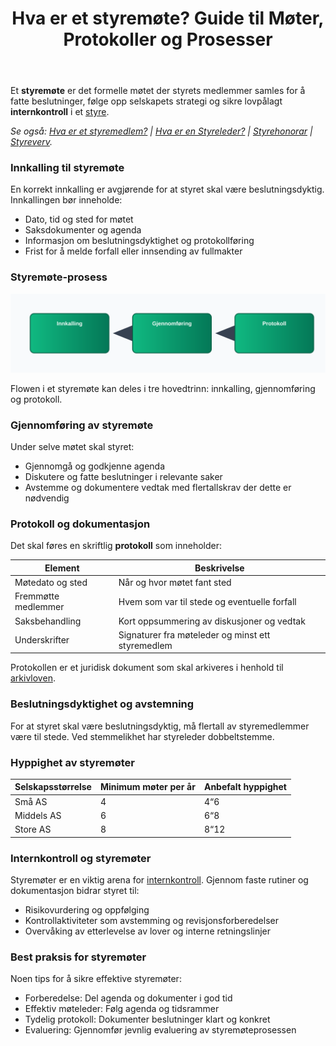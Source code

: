 ﻿---
title: "Hva er et styremøte? Guide til Møter, Protokoller og Prosesser"
seoTitle: "Hva er et styremøte? Guide til Møter, Protokoller og Prosesser"
description: 'Et **styremøte** er det formelle møtet der styrets medlemmer samles for å fatte beslutninger, følge opp selskapets strategi og sikre lovpålagt **internkont...'
summary: 'Hva er et styremøte? Oversikt over innkalling, gjennomføring, protokoll og beslutningsregler, samt beste praksis for effektivt styrearbeid.'
---

Et **styremøte** er det formelle møtet der styrets medlemmer samles for å fatte beslutninger, følge opp selskapets strategi og sikre lovpålagt **internkontroll** i et [styre](/blogs/regnskap/hva-er-styre "Hva er Styre? Ansvar, Rolle og Oppgaver i Aksjeselskap").

*Se også: [Hva er et styremedlem?](/blogs/regnskap/hva-er-et-styremedlem "Hva er et styremedlem? En Komplett Guide til Styremedlemmets Rolle og Ansvar") | [Hva er en Styreleder?](/blogs/regnskap/styreleder "Hva er Styreleder? Styrets Lederrolle i Norske Aksjeselskaper") | [Styrehonorar](/blogs/regnskap/styrehonorar "Hva er Styrehonorar? Guide til Styremedlemsvederlag") | [Styreverv](/blogs/regnskap/styreverv "Styreverv: Roller, Ansvar og Fordeler ved Styreverv i Norske Selskaper").*


### Innkalling til styremøte

En korrekt innkalling er avgjørende for at styret skal være beslutningsdyktig. Innkallingen bør inneholde:

* Dato, tid og sted for møtet
* Saksdokumenter og agenda
* Informasjon om beslutningsdyktighet og protokollføring
* Frist for å melde forfall eller innsending av fullmakter

### Styremøte-prosess

![Styremøte prosess](styremote-prosess.svg)

Flowen i et styremøte kan deles i tre hovedtrinn: innkalling, gjennomføring og protokoll.

### Gjennomføring av styremøte

Under selve møtet skal styret:

* Gjennomgå og godkjenne agenda
* Diskutere og fatte beslutninger i relevante saker
* Avstemme og dokumentere vedtak med flertallskrav der dette er nødvendig

### Protokoll og dokumentasjon

Det skal føres en skriftlig **protokoll** som inneholder:

| Element             | Beskrivelse                                              |
|---------------------|----------------------------------------------------------|
| Møtedato og sted    | Når og hvor møtet fant sted                              |
| Fremmøtte medlemmer | Hvem som var til stede og eventuelle forfall             |
| Saksbehandling      | Kort oppsummering av diskusjoner og vedtak               |
| Underskrifter       | Signaturer fra møteleder og minst ett styremedlem        |

Protokollen er et juridisk dokument som skal arkiveres i henhold til [arkivloven](/blogs/regnskap/hva-er-arkivloven "Hva er Arkivloven? Krav til Oppbevaring av Dokumenter").

### Beslutningsdyktighet og avstemning

For at styret skal være beslutningsdyktig, må flertall av styremedlemmer være til stede. Ved stemmelikhet har styreleder dobbeltstemme.

### Hyppighet av styremøter

| Selskapsstørrelse | Minimum møter per år | Anbefalt hyppighet |
|------------------|----------------------|--------------------|
| Små AS           | 4                    | 4“6                |
| Middels AS       | 6                    | 6“8                |
| Store AS         | 8                    | 8“12               |

### Internkontroll og styremøter

Styremøter er en viktig arena for [internkontroll](/blogs/regnskap/hva-er-internkontroll "Hva er Internkontroll? Systemer for Risikoforvaltning og Compliance"). Gjennom faste rutiner og dokumentasjon bidrar styret til:

* Risikovurdering og oppfølging
* Kontrollaktiviteter som avstemming og revisjonsforberedelser
* Overvåking av etterlevelse av lover og interne retningslinjer

### Best praksis for styremøter

Noen tips for å sikre effektive styremøter:

* Forberedelse: Del agenda og dokumenter i god tid
* Effektiv møteleder: Følg agenda og tidsrammer
* Tydelig protokoll: Dokumenter beslutninger klart og konkret
* Evaluering: Gjennomfør jevnlig evaluering av styremøteprosessen










